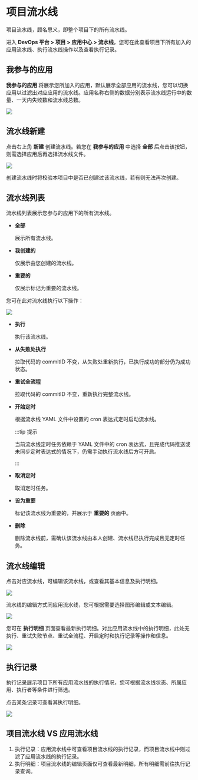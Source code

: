 # 项目流水线

项目流水线，顾名思义，即整个项目下的所有流水线。

进入 **DevOps 平台 > 项目 > 应用中心 > 流水线**，您可在此查看项目下所有加入的应用流水线、执行流水线操作以及查看执行记录。

## 我参与的应用

**我参与的应用** 将展示您所加入的应用，默认展示全部应用的流水线，您可以切换应用以过滤出对应应用的流水线。应用名称右侧的数据分别表示流水线运行中的数量、一天内失败数和流水线总数。

![](http://terminus-paas.oss-cn-hangzhou.aliyuncs.com/paas-doc/2022/02/25/b983a058-3709-4b0a-8cf6-befbf0e93775.png)

## 流水线新建

点击右上角 **新建** 创建流水线。若您在 **我参与的应用** 中选择 **全部** 后点击该按钮，则需选择应用后再选择流水线文件。

![](http://terminus-paas.oss-cn-hangzhou.aliyuncs.com/paas-doc/2022/02/25/d51a60e5-b62a-4f7b-884e-c22b121b1957.png)

创建流水线时将校验本项目中是否已创建过该流水线，若有则无法再次创建。

## 流水线列表

流水线列表展示您参与的应用下的所有流水线。

* **全部**

  展示所有流水线。

* **我创建的**

  仅展示由您创建的流水线。

* **重要的**

  仅展示标记为重要的流水线。

您可在此对流水线执行以下操作：

![](http://terminus-paas.oss-cn-hangzhou.aliyuncs.com/paas-doc/2022/02/25/91cf7eeb-3b47-430e-a00b-2eaf24a8271b.png)

* **执行**

  执行该流水线。

* **从失败处执行**

  拉取代码的 commitID 不变，从失败处重新执行，已执行成功的部分仍为成功状态。

* **重试全流程**

  拉取代码的 commitID 不变，重新执行完整流水线。

* **开始定时**

  根据流水线 YAML 文件中设置的 cron 表达式定时启动流水线。

  :::tip 提示

  当前流水线定时任务依赖于 YAML 文件中的 cron 表达式，且完成代码推送或未同步定时表达式的情况下，仍需手动执行流水线后方可开启。

  :::

* **取消定时**

  取消定时任务。

* **设为重要**

  标记该流水线为重要的，并展示于 **重要的** 页面中。

* **删除**

  删除流水线前，需确认该流水线由本人创建、流水线已执行完成且无定时任务。

## 流水线编辑

点击对应流水线，可编辑该流水线，或查看其基本信息及执行明细。

![](http://terminus-paas.oss-cn-hangzhou.aliyuncs.com/paas-doc/2022/02/25/78219ece-3fc0-4721-af12-fac65deb7ff9.png)

流水线的编辑方式同应用流水线，您可根据需要选择图形编辑或文本编辑。

![](http://terminus-paas.oss-cn-hangzhou.aliyuncs.com/paas-doc/2022/02/25/e7d6e6f6-f0cd-40fb-9152-df6535c9f7f1.png)

您可在 **执行明细** 页面查看最新执行明细。对比应用流水线中的执行明细，此处无执行、重试失败节点、重试全流程、开启定时和执行记录等操作和信息。

![](http://terminus-paas.oss-cn-hangzhou.aliyuncs.com/paas-doc/2022/02/25/ec9ddb3b-c4d8-4df0-91da-7c0492d52535.png)

## 执行记录

执行记录展示项目下所有应用流水线的执行情况，您可根据流水线状态、所属应用、执行者等条件进行筛选。

点击某条记录可查看其执行明细。

![](http://terminus-paas.oss-cn-hangzhou.aliyuncs.com/paas-doc/2022/02/25/7369a343-92ef-4398-b252-d5c6f75097c4.png)

## 项目流水线 VS 应用流水线

1. 执行记录：应用流水线中可查看项目流水线的执行记录，而项目流水线中则过滤了应用流水线的执行记录。
2. 执行明细：项目流水线的编辑页面仅可查看最新明细，所有明细需前往执行记录查询。
